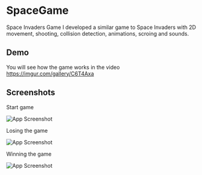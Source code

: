 # SpaceGame
Space Invaders Game
I developed a similar game to Space Invaders with 2D movement, shooting, collision detection, animations, scroing and sounds.

## Demo
You will see how the game works in the video
https://imgur.com/gallery/C6T4Axa

## Screenshots

Start game

![App Screenshot](https://i.imgur.com/tNDLkff.png)

Losing the game

![App Screenshot](https://i.imgur.com/eO9MNq7.png)

Winning the game

![App Screenshot](https://i.imgur.com/YsCivNx.png)
